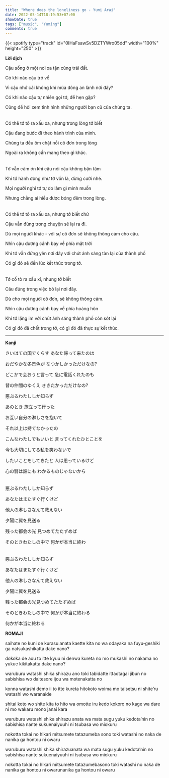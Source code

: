 ```yaml
---
title: "Where does the loneliness go - Yumi Arai"
date: 2022-05-14T18:19:53+07:00
showDate: true
tags: ["music", "Yuming"]
comments: true
---
```



{{< spotify type="track" id="0IHaFsawSv5DZTYWro05dd" width="100%" height="250" >}}

**Lời dịch**

Cậu sống ở một nơi xa tận cùng trái đất.

Có khi nào cậu trở về

Vì cậu nhớ cái không khí mùa đông an lành nơi đây?

Có khi nào cậu tự nhiên gọi tớ, để hẹn gặp?

Cũng để hỏi xem tình hình những người bạn cũ của chúng ta.
\
\
\
Có thể tớ tỏ ra xấu xa, nhưng trong lòng tớ biết

Cậu đang bước đi theo hành trình của mình.

Chúng ta đều ôm chặt nỗi cô đơn trong lòng

Ngoài ra không cần mang theo gì khác.
\
\
\
Tớ vẫn cảm ơn khi cậu nói cậu không bận tâm

Khi tớ hành động như tớ vốn là, đừng cười nhé.

Mọi người nghĩ tớ tự do làm gì mình muốn 

Nhưng chẳng ai hiểu được bóng đêm trong lòng.
\
\
\
Có thể tớ tỏ ra xấu xa, nhưng tớ biết chứ

Cậu vẫn đúng trong chuyện sẽ lại ra đi.

Dù mọi người khác - với sự cô đơn sẽ không thông cảm cho cậu.

Nhìn cậu dương cánh bay về phía mặt trời

Khi tớ vẫn đứng yên nơi đây với chút ánh sáng tàn lại của thành phố

Có gì đó sẽ đến lúc kết thúc trong tớ.
\
\
\
Tớ cố tỏ ra xấu xí, nhưng tớ biết

Câu đúng trong việc bỏ lại nơi đây.

Dù cho mọi người cô đơn, sẽ không thông cảm.

Nhìn cậu dương cánh bay về phía hoàng hôn

Khi tớ lặng im với chút ánh sáng thành phố còn sót lại

Có gì đó đã chết trong tớ, có gì đó đã thực sự kết thúc.

---

**Kanji**

さいはての国でくらす あなた帰って来たのは

おだやかな冬景色が なつかしかっただけなの?

どこかで会おうと言って 急に電話くれたのも

昔の仲間のゆくえ ききたかっただけなの?

悪ぶるわたししか知らず

あのとき 旅立って行った

お互い自分の淋しさを抱いて

それ以上は持てなかったの

こんなわたしでもいいと 言ってくれたひとことを

今も大切にしてる私を笑わないで

したいことをしてきたと 人は思っているけど

心の翳は誰にも わかるものじゃないから
\
\
\
悪ぶるわたししか知らず

あなたはまたすぐ行くけど

他人の淋しさなんて救えない

夕陽に翼を見送る

残った都会の光 見つめてたたずめば

そのときわたしの中で 何かが本当に終わ
\
\
\
悪ぶるわたししか知らず

あなたはまたすぐ行くけど

他人の淋しさなんて救えない

夕陽に翼を見送る

残った都会の光見つめてたたずめば

そのときわたしの中で 何かが本当に終わる

何かが本当に終わる

**ROMAJI**

saihate no kuni de kurasu anata kaette kita no wa  odayaka na fuyu-geshiki ga natsukashikatta dake nano?

dokoka de aou to itte kyuu ni denwa kureta no mo  mukashi no nakama no yukue kikitakatta dake nano?

waruburu watashi shika shirazu ano toki tabidatte ittaotagai jibun no sabishisa wo daitesore ijou wa motenakatta no

konna watashi demo ii to itte kureta hitokoto woima mo taisetsu ni shite’ru watashi wo waranaide

shitai koto wo shite kita to hito wa omotte iru kedo  kokoro no kage wa dare ni mo wakaru mono janai kara

waruburu watashi shika shirazu  anata wa mata sugu yuku kedota’nin no sabishisa nante sukuenaiyuuhi ni tsubasa wo miokuru

nokotta tokai no hikari mitsumete tatazumeba sono toki watashi no naka de nanika ga hontou ni owaru

waruburu watashi shika shirazuanata wa mata sugu yuku kedota’nin no sabishisa nante sukuenaiyuuhi ni tsubasa wo miokuru

nokotta tokai no hikari mitsumete tatazumebasono toki watashi no naka de nanika ga hontou ni owarunanika ga hontou ni owaru
